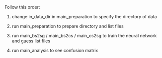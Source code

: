  Follow this order:
 1. change in_data_dir in main_preparation to specify the directory of data 
 
 2. run main_preparation to prepare directory and list files
 
 3. run main_bs2sg / main_bs2cs / main_cs2sg to train the neural network and guess list files
 
 4. run main_analysis to see confusion matrix